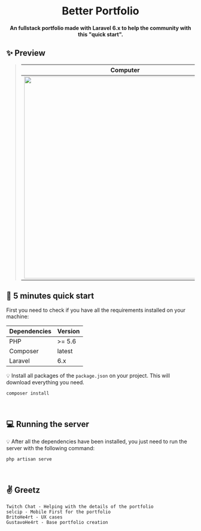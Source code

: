 <h1 align="center">
  Better Portfolio
</h1>

<h4 align="center">
    An fullstack portfolio made with Laravel 6.x to help the community with this "quick start".  
</h4> 

## :sparkles: Preview
> Computer | Mobile 
> --- | --- |
> <a href="https://imgur.com/a/XELnLPd" target=”_blank”><img src="https://i.imgur.com/5THAPa7.png" width="540px"/></a>  | <a href="https://imgur.com/a/XELnLPd" target="_blank"><img src="https://i.imgur.com/1CTrqyZ.png" width="280px"/></a> | 

## :rocket: 5 minutes quick start
First you need to check if you have all the requirements installed on your machine:

Dependencies | Version 
--- | --- |
PHP  | \>= 5.6 | 
Composer  | latest | 
Laravel  | 6.x | 


:bulb: Install all packages of the `package.json` on your project. This will download everything you need.

```
composer install
```
<br>

## :computer: Running the server

:bulb: After all the dependencies have been installed, you just need to run the server with the following command:
```
php artisan serve
```

<br>

## :v: Greetz 

```
Twitch Chat - Helping with the details of the portfolio
selcip - Mobile First for the portfolio
BritoHe4rt - UX cases
GustavoHe4rt - Base portfolio creation
```
